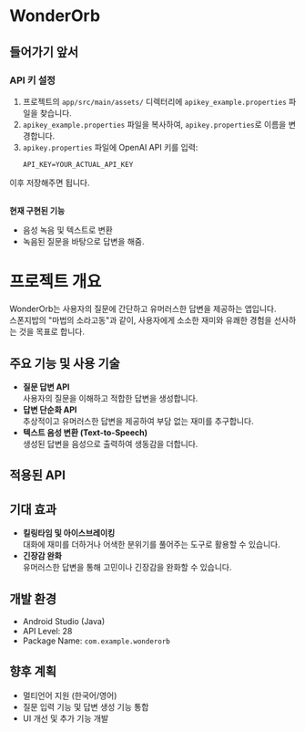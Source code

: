 # WonderOrb

## 들어가기 앞서
###  API 키 설정
1. 프로젝트의 `app/src/main/assets/` 디렉터리에 `apikey_example.properties` 파일을 찾습니다.
2. `apikey_example.properties` 파일을 복사하여, `apikey.properties`로 이름을 변경합니다.
3. `apikey.properties` 파일에 OpenAI API 키를 입력:
   ```properties
   API_KEY=YOUR_ACTUAL_API_KEY
이후 저장해주면 됩니다.

##
**현재 구현된 기능**  
- 음성 녹음 및 텍스트로 변환  
- 녹음된 질문을 바탕으로 답변을 해줌.

   
# 프로젝트 개요  
WonderOrb는 사용자의 질문에 간단하고 유머러스한 답변을 제공하는 앱입니다.  
스폰지밥의 "마법의 소라고동"과 같이, 사용자에게 소소한 재미와 유쾌한 경험을 선사하는 것을 목표로 합니다.

## 주요 기능 및 사용 기술  
- **질문 답변 API**  
  사용자의 질문을 이해하고 적합한 답변을 생성합니다.  
- **답변 단순화 API**  
  추상적이고 유머러스한 답변을 제공하여 부담 없는 재미를 추구합니다.  
- **텍스트 음성 변환 (Text-to-Speech)**  
  생성된 답변을 음성으로 출력하여 생동감을 더합니다.  

## 적용된 API  


## 기대 효과  
- **킬링타임 및 아이스브레이킹**  
  대화에 재미를 더하거나 어색한 분위기를 풀어주는 도구로 활용할 수 있습니다.  
- **긴장감 완화**  
  유머러스한 답변을 통해 고민이나 긴장감을 완화할 수 있습니다.  

## 개발 환경  
- Android Studio (Java)  
- API Level: 28  
- Package Name: `com.example.wonderorb`  

## 향후 계획  
- 멀티언어 지원 (한국어/영어)  
- 질문 입력 기능 및 답변 생성 기능 통합  
- UI 개선 및 추가 기능 개발  
